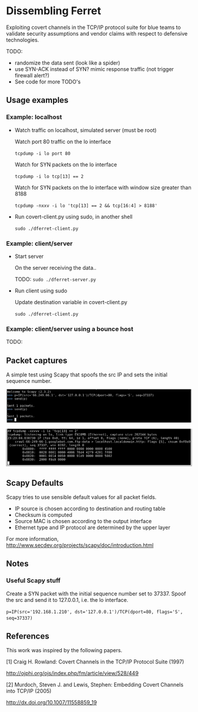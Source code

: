 # Dissembling Ferret

Exploiting covert channels in the TCP/IP protocol suite for blue teams to
validate security assumptions and vendor claims with respect to defensive
technologies.

TODO:
- randomize the data sent (look like a spider)
- use SYN-ACK instead of SYN? mimic response traffic (not trigger firewall alert?)
- See code for more TODO's


## Usage examples


### Example: localhost ###

- Watch traffic on localhost, simulated server (must be root)
    
    Watch port 80 traffic on the lo interface 
    
    ```tcpdump -i lo port 80```

    Watch for SYN packets on the lo interface
    
    ```tcpdump -i lo tcp[13] == 2```

    Watch for SYN packets on the lo interface with window size greater than 8188
    
    ```tcpdump -nxxv -i lo 'tcp[13] == 2 && tcp[16:4] > 8188'```
    

- Run covert-client.py using sudo, in another shell

    ```sudo ./dferret-client.py```

### Example: client/server ###

- Start server

    On the server receiving the data..
    
    TODO: ```sudo ./dferret-server.py```

- Run client using sudo

    Update destination variable in covert-client.py
    
    ```sudo ./dferret-client.py```

### Example: client/server using a bounce host ###

TODO:
    

## Packet captures

A simple test using Scapy that spoofs the src IP and sets the initial sequence
number.

![localhost example](images/scapy-packet.png)

![localhost example](images/example-single.png)


## Scapy Defaults

Scapy tries to use sensible default values for all packet fields.

- IP source is chosen according to destination and routing table
- Checksum is computed
- Source MAC is chosen according to the output interface
- Ethernet type and IP protocol are determined by the upper layer


For more information, http://www.secdev.org/projects/scapy/doc/introduction.html

## Notes

### Useful Scapy stuff ###

Create a SYN packet with the initial sequence number set to 37337. Spoof the src
and send it to 127.0.0.1, i.e. the lo interface.

```p=IP(src='192.168.1.210', dst='127.0.0.1')/TCP(dport=80, flags='S', seq=37337)```



## References

This work was inspired by the following papers.

[1] Craig H. Rowland: Covert Channels in the TCP/IP Protocol Suite (1997)
 
  http://ojphi.org/ojs/index.php/fm/article/view/528/449

[2] Murdoch, Steven J. and Lewis, Stephen: Embedding Covert Channels into TCP/IP (2005)

  http://dx.doi.org/10.1007/11558859_19
  
